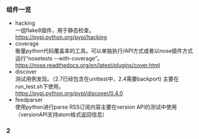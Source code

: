 ### 组件一览
+ hacking        
一组flake8插件，用于静态检查。  
https://pypi.python.org/pypi/hacking 
+ coverage        
衡量python代码覆盖率的工具。可以单独执行/API方式或者以nose插件方式运行“nosetests --with-coverage”。  
https://nose.readthedocs.org/en/latest/plugins/cover.html  
+ discover   
测试用例发现。（2.7已经包含在unittest中，2.4需要backport) 主要在run_test.sh下使用。  
https://pypi.python.org/pypi/discover/0.4.0   
+ feedparser   
使用python进行parse RSS订阅内容主要在version API的测试中使用（versionAPI支持atom格式返回信息）


### 2
